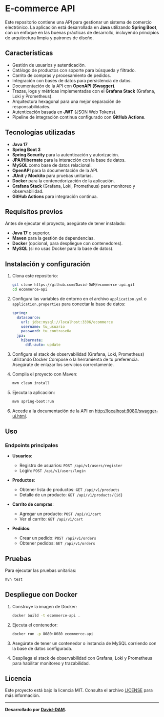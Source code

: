 # E-commerce API

Este repositorio contiene una API para gestionar un sistema de comercio electrónico. La aplicación está desarrollada en
**Java** utilizando **Spring Boot**, con un enfoque en las buenas prácticas de desarrollo, incluyendo principios de
arquitectura limpia y patrones de diseño.

## Características

- Gestión de usuarios y autenticación.
- Catálogo de productos con soporte para búsqueda y filtrado.
- Carrito de compras y procesamiento de pedidos.
- Integración con bases de datos para persistencia de datos.
- Documentación de la API con **OpenAPI (Swagger)**.
- Trazas, logs y métricas implementadas con el **Grafana Stack** (Grafana, Loki y Prometheus).
- Arquitectura hexagonal para una mejor separación de responsabilidades.
- Autenticación basada en **JWT** (JSON Web Tokens).
- Pipeline de integración continua configurado con **GitHub Actions**.

## Tecnologías utilizadas

- **Java 17**
- **Spring Boot 3**
- **Spring Security** para la autenticación y autorización.
- **JPA/Hibernate** para la interacción con la base de datos.
- **MySQL** como base de datos relacional.
- **OpenAPI** para la documentación de la API.
- **JUnit** y **Mockito** para pruebas unitarias.
- **Docker** para la contenedorización de la aplicación.
- **Grafana Stack** (Grafana, Loki, Prometheus) para monitoreo y observabilidad.
- **GitHub Actions** para integración continua.

## Requisitos previos

Antes de ejecutar el proyecto, asegúrate de tener instalado:

- **Java 17** o superior.
- **Maven** para la gestión de dependencias.
- **Docker** (opcional, para despliegue con contenedores).
- **MySQL** (si no usas Docker para la base de datos).

## Instalación y configuración

1. Clona este repositorio:

   ```bash
   git clone https://github.com/David-DAM/ecommerce-api.git
   cd ecommerce-api
   ```

2. Configura las variables de entorno en el archivo `application.yml` o `application.properties` para conectar la base
   de datos:

   ```yaml
   spring:
     datasource:
       url: jdbc:mysql://localhost:3306/ecommerce
       username: tu_usuario
       password: tu_contraseña
     jpa:
       hibernate:
         ddl-auto: update
   ```

3. Configura el stack de observabilidad (Grafana, Loki, Prometheus) utilizando Docker Compose o la herramienta de tu
   preferencia. Asegúrate de enlazar los servicios correctamente.

4. Compila el proyecto con Maven:

   ```bash
   mvn clean install
   ```

5. Ejecuta la aplicación:

   ```bash
   mvn spring-boot:run
   ```

6. Accede a la documentación de la API
   en [http://localhost:8080/swagger-ui.html](http://localhost:8080/swagger-ui.html).

## Uso

### Endpoints principales

- **Usuarios**:
    - Registro de usuarios: `POST /api/v1/users/register`
    - Login: `POST /api/v1/users/login`

- **Productos**:
    - Obtener lista de productos: `GET /api/v1/products`
    - Detalle de un producto: `GET /api/v1/products/{id}`

- **Carrito de compras**:
    - Agregar un producto: `POST /api/v1/cart`
    - Ver el carrito: `GET /api/v1/cart`

- **Pedidos**:
    - Crear un pedido: `POST /api/v1/orders`
    - Obtener pedidos: `GET /api/v1/orders`

## Pruebas

Para ejecutar las pruebas unitarias:

```bash
mvn test
```

## Despliegue con Docker

1. Construye la imagen de Docker:

   ```bash
   docker build -t ecommerce-api .
   ```

2. Ejecuta el contenedor:

   ```bash
   docker run -p 8080:8080 ecommerce-api
   ```

3. Asegúrate de tener un contenedor o instancia de MySQL corriendo con la base de datos configurada.

4. Despliega el stack de observabilidad con Grafana, Loki y Prometheus para habilitar monitoreo y trazabilidad.

## Licencia

Este proyecto está bajo la licencia MIT. Consulta el archivo [LICENSE](LICENSE) para más información.

---

**Desarrollado por [David-DAM](https://github.com/David-DAM).**
